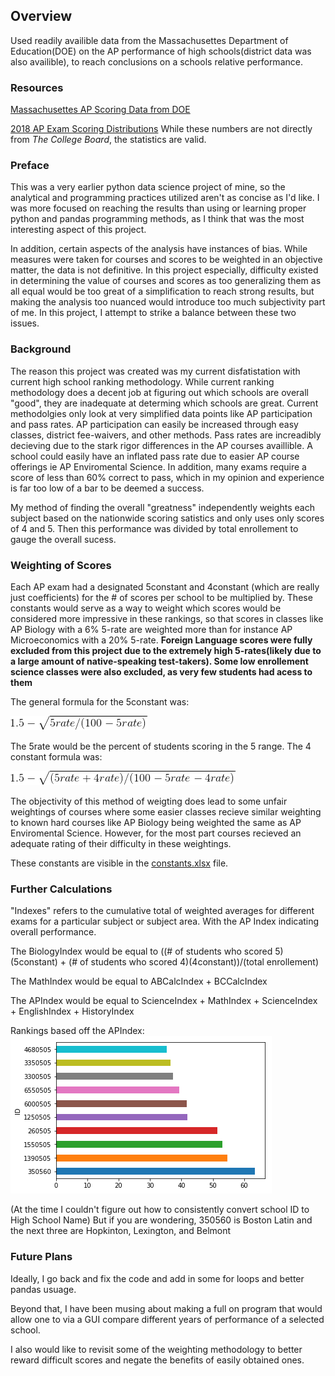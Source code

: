 ## Overview
Used readily availible data from the Massachusettes Department of Education(DOE) on the AP performance of high schools(district data was also availible), to reach conclusions on a schools relative performance.
### Resources
[Massachusettes AP Scoring Data from DOE](http://profiles.doe.mass.edu/statereport/ap.aspx)

[2018 AP Exam Scoring Distributions](https://www.totalregistration.net/AP-Exam-Registration-Service/AP-Exam-Score-Distributions.php?year=2018) While these numbers are not directly from *The College Board*, the statistics are valid.

### Preface
This was a very earlier python data science project of mine, so the analytical and programming practices utilized aren't as concise as I'd like. I was more focused on reaching the results than using or learning proper python and pandas programming methods, as I think that was the most interesting aspect of this project.

In addition, certain aspects of the analysis have instances of bias. While measures were taken for courses and scores to be weighted in an objective matter, the data is not definitive. In this project especially, difficulty existed in determining the value of courses and scores as too generalizing them as all equal would be too great of a simplification to reach strong results, but making the analysis too nuanced would introduce too much subjectivity part of me. In this project, I attempt to strike a balance between these two issues.

### Background
The reason this project was created was my current disfatistation with current high school ranking methodology. While current ranking methodology does a decent job at figuring out which schools are overall "good", they are inadequate at determing which schools are great. Current methodolgies only look at very simplified data points like AP participation and pass rates.
AP participation can easily be increased through easy classes, district fee-waivers, and other methods. Pass rates are increadibly decieving due to the stark rigor differences in the AP courses availlible. A school could easily have an inflated pass rate due to easier AP course offerings ie AP Enviromental Science. In addition, many exams require a score of less than 60% correct to pass, which in my opinion and experience is far too low of a bar to be deemed a success.

My method of finding the overall "greatness" independently weights each subject based on the nationwide scoring satistics and only uses only scores of 4 and 5. Then this performance was divided by total enrollement to gauge the overall sucess.

### Weighting of Scores

Each AP exam had a designated 5constant and 4constant (which are really just coefficients) for the # of scores per school to be multiplied by. These constants would serve as a way to weight which scores would be considered more impressive in these rankings, so that scores in classes like AP Biology with a 6% 5-rate are weighted more than for instance AP Microeconomics with a 20% 5-rate. **Foreign Language scores were fully excluded from this project due to the extremely high 5-rates(likely due to a large amount of native-speaking test-takers). Some low enrollement science classes were also excluded, as very few students had acess to them**

The general formula for the 5constant was:

![Equation](https://raw.githubusercontent.com/elanrosen/MA-State-AP-Data-Analysis/master/Photos/5constant_formula.gif)

The 5rate would be the percent of students scoring in the 5 range. The 4 constant formula was:

![Equation](https://raw.githubusercontent.com/elanrosen/MA-State-AP-Data-Analysis/master/Photos/4constant_formula.gif)

The objectivity of this method of weigting does lead to some unfair weightings of courses where some easier classes recieve similar weighting to known hard courses like AP Biology being weighted the same as AP Enviromental Science. However, for the most part courses recieved an adequate rating of their difficulty in these weightings.

These constants are visible in the [constants.xlsx](https://github.com/elanrosen/MA-State-AP-Data-Analysis/blob/master/constants.xlsx) file.

### Further Calculations

"Indexes" refers to the cumulative total of weighted averages for different exams for a particular subject or subject area. With the AP Index indicating overall performance.

The BiologyIndex would be equal to ((# of students who scored 5)(5constant) + (# of students who scored 4)(4constant))/(total enrollement)

The MathIndex would be equal to ABCalcIndex + BCCalcIndex

The APIndex would be equal to ScienceIndex + MathIndex + ScienceIndex + EnglishIndex + HistoryIndex

Rankings based off the APIndex:
![APIndex Rankings](https://raw.githubusercontent.com/elanrosen/MA-State-AP-Data-Analysis/master/Photos/APIndexRankings.png)

(At the time I couldn't figure out how to consistently convert school ID to High School Name)
But if you are wondering, 350560 is Boston Latin and the next three are Hopkinton, Lexington, and Belmont

### Future Plans

Ideally, I go back and fix the code and add in some for loops and better pandas usuage.

Beyond that, I have been musing about making a full on program that would allow one to via a GUI compare different years of performance of a selected school.

I also would like to revisit some of the weighting methodology to better reward difficult scores and negate the benefits of easily obtained ones.
